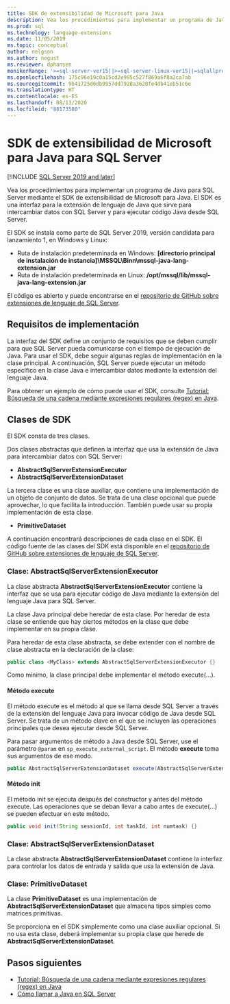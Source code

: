 ```yaml
---
title: SDK de extensibilidad de Microsoft para Java
description: Vea los procedimientos para implementar un programa de Java para SQL Server mediante el SDK de extensibilidad de Microsoft para Java.
ms.prod: sql
ms.technology: language-extensions
ms.date: 11/05/2019
ms.topic: conceptual
author: nelgson
ms.author: negust
ms.reviewer: dphansen
monikerRange: '>=sql-server-ver15||>=sql-server-linux-ver15||=sqlallproducts-allversions'
ms.openlocfilehash: 175c96e19c0a15cd2e995c527f869a6f8a2ca7ab
ms.sourcegitcommit: 9b41725d6db9957dd7928a3620fe4db41eb51c6e
ms.translationtype: HT
ms.contentlocale: es-ES
ms.lasthandoff: 08/13/2020
ms.locfileid: "88173580"
---
```

# <a name="microsoft-extensibility-sdk-for-java-for-sql-server"></a>SDK de extensibilidad de Microsoft para Java para SQL Server
[!INCLUDE [SQL Server 2019 and later](../../includes/applies-to-version/sqlserver2019.md)]

Vea los procedimientos para implementar un programa de Java para SQL Server mediante el SDK de extensibilidad de Microsoft para Java. El SDK es una interfaz para la extensión de lenguaje de Java que sirve para intercambiar datos con SQL Server y para ejecutar código Java desde SQL Server.

El SDK se instala como parte de SQL Server 2019, versión candidata para lanzamiento 1, en Windows y Linux:

+ Ruta de instalación predeterminada en Windows: **[directorio principal de instalación de instancia]\MSSQL\Binn\mssql-java-lang-extension.jar**
+ Ruta de instalación predeterminada en Linux: **/opt/mssql/lib/mssql-java-lang-extension.jar**

El código es abierto y puede encontrarse en el [repositorio de GitHub sobre extensiones de lenguaje de SQL Server](https://github.com/microsoft/sql-server-language-extensions).

## <a name="implementation-requirements"></a>Requisitos de implementación

La interfaz del SDK define un conjunto de requisitos que se deben cumplir para que SQL Server pueda comunicarse con el tiempo de ejecución de Java. Para usar el SDK, debe seguir algunas reglas de implementación en la clase principal. A continuación, SQL Server puede ejecutar un método específico en la clase Java e intercambiar datos mediante la extensión del lenguaje Java.

Para obtener un ejemplo de cómo puede usar el SDK, consulte [Tutorial: Búsqueda de una cadena mediante expresiones regulares (regex) en Java](../tutorials/search-for-string-using-regular-expressions-in-java.md).

## <a name="sdk-classes"></a>Clases de SDK

El SDK consta de tres clases.

Dos clases abstractas que definen la interfaz que usa la extensión de Java para intercambiar datos con SQL Server:

- **AbstractSqlServerExtensionExecutor**
- **AbstractSqlServerExtensionDataset**

La tercera clase es una clase auxiliar, que contiene una implementación de un objeto de conjunto de datos. Se trata de una clase opcional que puede aprovechar, lo que facilita la introducción. También puede usar su propia implementación de esta clase.

- **PrimitiveDataset**

A continuación encontrará descripciones de cada clase en el SDK. El código fuente de las clases del SDK está disponible en el [repositorio de GitHub sobre extensiones de lenguaje de SQL Server](https://github.com/microsoft/sql-server-language-extensions/tree/master/language-extensions/java/sdk).

### <a name="class-abstractsqlserverextensionexecutor"></a>Clase: AbstractSqlServerExtensionExecutor

La clase abstracta **AbstractSqlServerExtensionExecutor** contiene la interfaz que se usa para ejecutar código de Java mediante la extensión del lenguaje Java para SQL Server.

La clase Java principal debe heredar de esta clase. Por heredar de esta clase se entiende que hay ciertos métodos en la clase que debe implementar en su propia clase.

Para heredar de esta clase abstracta, se debe extender con el nombre de clase abstracta en la declaración de la clase:

```java
public class <MyClass> extends AbstractSqlServerExtensionExecutor {}
```

Como mínimo, la clase principal debe implementar el método execute(...).

#### <a name="method-execute"></a>Método execute

El método execute es el método al que se llama desde SQL Server a través de la extensión del lenguaje Java para invocar código de Java desde SQL Server. Se trata de un método clave en el que se incluyen las operaciones principales que desea ejecutar desde SQL Server.

Para pasar argumentos de método a Java desde SQL Server, use el parámetro `@param` en `sp_execute_external_script`. El método **execute** toma sus argumentos de ese modo.

```java
public AbstractSqlServerExtensionDataset execute(AbstractSqlServerExtensionDataset input, LinkedHashMap<String, Object> params)  {}
```

#### <a name="method-init"></a>Método init

El método init se ejecuta después del constructor y antes del método execute. Las operaciones que se deban llevar a cabo antes de execute(...) se pueden efectuar en este método.

```java
public void init(String sessionId, int taskId, int numtask) {}
```

### <a name="class-abstractsqlserverextensiondataset"></a>Clase: AbstractSqlServerExtensionDataset

La clase abstracta **AbstractSqlServerExtensionDataset** contiene la interfaz para controlar los datos de entrada y salida que usa la extensión de Java.


### <a name="class-primitivedataset"></a>Clase: PrimitiveDataset

La clase **PrimitiveDataset** es una implementación de **AbstractSqlServerExtensionDataset** que almacena tipos simples como matrices primitivas.

Se proporciona en el SDK simplemente como una clase auxiliar opcional. Si no usa esta clase, deberá implementar su propia clase que herede de **AbstractSqlServerExtensionDataset**.  

## <a name="next-steps"></a>Pasos siguientes

+ [Tutorial: Búsqueda de una cadena mediante expresiones regulares (regex) en Java](../tutorials/search-for-string-using-regular-expressions-in-java.md)
+ [Cómo llamar a Java en SQL Server](call-java-from-sql.md)

